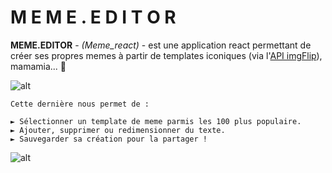 # M E M E . E D I T O R

**MEME.EDITOR** - *(Meme_react)* - est une application react permettant de créer ses propres memes à partir de templates iconiques (via l'[API imgFlip](https://api.imgflip.com/)), mamamia... 🐸

![alt](https://github.com/jeanpruski/jeanpruski.github.io/blob/master/gif/meme_editor.gif?raw=true)

```
Cette dernière nous permet de :

► Sélectionner un template de meme parmis les 100 plus populaire.
► Ajouter, supprimer ou redimensionner du texte.
► Sauvegarder sa création pour la partager !
```

![alt](http://ekladata.com/Pm926Vju3lqkVYejoLLOTXHv1OY@350x438.gif)
